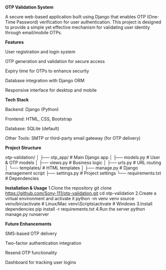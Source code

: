 **OTP Validation System**

A secure web-based application built using Django that enables OTP (One-Time Password) verification for user authentication. This project is designed to provide a simple yet effective mechanism for validating user identity through email/mobile OTPs.

**Features**

User registration and login system

OTP generation and validation for secure access

Expiry time for OTPs to enhance security

Database integration with Django ORM

Responsive interface for desktop and mobile


**Tech Stack**

Backend: Django (Python)

Frontend: HTML, CSS, Bootstrap

Database: SQLite (default)

Other Tools: SMTP or third-party email gateway (for OTP delivery)

**Project Structure**

otp-validation/
│
├── otp_app/           # Main Django app
│   ├── models.py      # User & OTP models
│   ├── views.py       # Business logic
│   ├── urls.py        # URL routing
│   └── templates/     # HTML templates
│
├── manage.py          # Django management script
├── settings.py        # Project settings
└── requirements.txt   # Dependencies

**Installation & Usage**
1.Clone the repository
git clone https://github.com/Sony-111/otp-validation.git
cd otp-validation
2.Create a virtual environment and activate it
python -m venv venv
source venv/bin/activate  # Linux/Mac
venv\Scripts\activate     # Windows
3.Install dependencies
pip install -r requirements.txt
4.Run the server
python manage.py runserver

**Future Enhancements**

SMS-based OTP delivery

Two-factor authentication integration

Resend OTP functionality

Dashboard for tracking user logins
